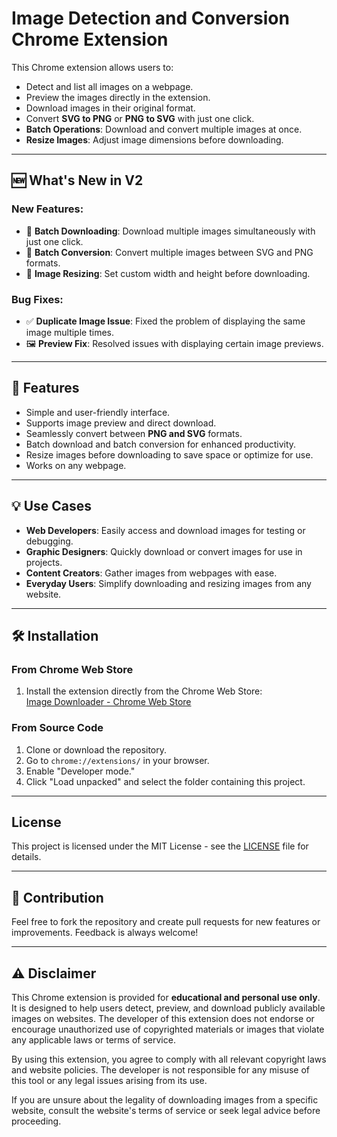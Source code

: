 
# Image Detection and Conversion Chrome Extension

This Chrome extension allows users to:

- Detect and list all images on a webpage.
- Preview the images directly in the extension.
- Download images in their original format.
- Convert **SVG to PNG** or **PNG to SVG** with just one click.
- **Batch Operations**: Download and convert multiple images at once.
- **Resize Images**: Adjust image dimensions before downloading.

---

## 🆕 What's New in V2

### New Features:
- 🚀 **Batch Downloading**: Download multiple images simultaneously with just one click.
- 🔄 **Batch Conversion**: Convert multiple images between SVG and PNG formats.
- 📏 **Image Resizing**: Set custom width and height before downloading.

### Bug Fixes:
- ✅ **Duplicate Image Issue**: Fixed the problem of displaying the same image multiple times.
- 🖼️ **Preview Fix**: Resolved issues with displaying certain image previews.

---

## 🚀 Features

- Simple and user-friendly interface.
- Supports image preview and direct download.
- Seamlessly convert between **PNG and SVG** formats.
- Batch download and batch conversion for enhanced productivity.
- Resize images before downloading to save space or optimize for use.
- Works on any webpage.

---

## 💡 Use Cases

- **Web Developers**: Easily access and download images for testing or debugging.
- **Graphic Designers**: Quickly download or convert images for use in projects.
- **Content Creators**: Gather images from webpages with ease.
- **Everyday Users**: Simplify downloading and resizing images from any website.

---

## 🛠️ Installation

### From Chrome Web Store

1. Install the extension directly from the Chrome Web Store:  
   [Image Downloader - Chrome Web Store](https://chromewebstore.google.com/detail/image-downloader/jdglnaenocodfkconfnfmidlmondhlik?authuser=0&hl=tr)

### From Source Code

1. Clone or download the repository.
2. Go to `chrome://extensions/` in your browser.
3. Enable "Developer mode."
4. Click "Load unpacked" and select the folder containing this project.

---
## License

This project is licensed under the MIT License - see the [LICENSE](./LICENSE) file for details.

---
## 🤝 Contribution

Feel free to fork the repository and create pull requests for new features or improvements. Feedback is always welcome!

---

## ⚠️ Disclaimer

This Chrome extension is provided for **educational and personal use only**. It is designed to help users detect, preview, and download publicly available images on websites. The developer of this extension does not endorse or encourage unauthorized use of copyrighted materials or images that violate any applicable laws or terms of service.

By using this extension, you agree to comply with all relevant copyright laws and website policies. The developer is not responsible for any misuse of this tool or any legal issues arising from its use.

If you are unsure about the legality of downloading images from a specific website, consult the website's terms of service or seek legal advice before proceeding.
